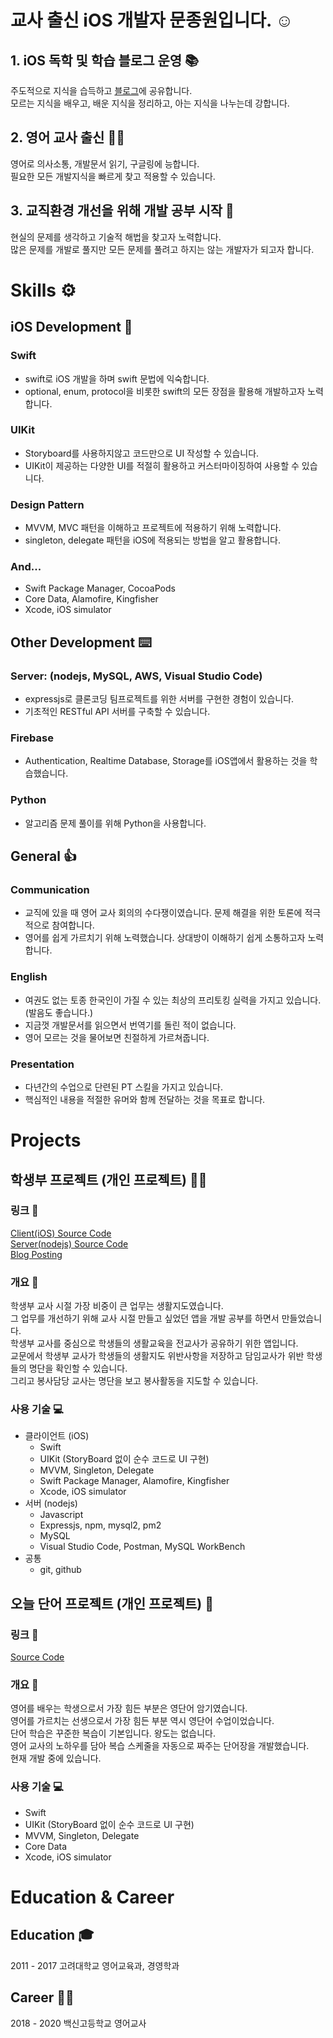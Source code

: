 # 교사 출신 iOS 개발자 문종원입니다. ☺️
## 1. iOS 독학 및 학습 블로그 운영 📚
주도적으로 지식을 습득하고 [블로그](https://velog.io/@comdongsam)에 공유합니다.  
모르는 지식을 배우고, 배운 지식을 정리하고, 아는 지식을 나누는데 강합니다.  

## 2. 영어 교사 출신 👨‍🏫
영어로 의사소통, 개발문서 읽기, 구글링에 능합니다.  
필요한 모든 개발지식을 빠르게 찾고 적용할 수 있습니다.
## 3. 교직환경 개선을 위해 개발 공부 시작 🤔
현실의 문제를 생각하고 기술적 해법을 찾고자 노력합니다.  
많은 문제를 개발로 풀지만 모든 문제를 풀려고 하지는 않는 개발자가 되고자 합니다.


# Skills ⚙️
## iOS Development 🍎
### Swift
- swift로 iOS 개발을 하며 swift 문법에 익숙합니다. 
- optional, enum, protocol을 비롯한 swift의 모든 장점을 활용해 개발하고자 노력합니다.

### UIKit
- Storyboard를 사용하지않고 코드만으로 UI 작성할 수 있습니다.
- UIKit이 제공하는 다양한 UI를 적절히 활용하고 커스터마이징하여 사용할 수 있습니다.

### Design Pattern
- MVVM, MVC 패턴을 이해하고 프로젝트에 적용하기 위해 노력합니다.  
- singleton, delegate 패턴을 iOS에 적용되는 방법을 알고 활용합니다.

### And...
- Swift Package Manager, CocoaPods
- Core Data, Alamofire, Kingfisher
- Xcode, iOS simulator

## Other Development ⌨️
### Server: (nodejs, MySQL, AWS, Visual Studio Code)
- expressjs로 클론코딩 팀프로젝트를 위한 서버를 구현한 경험이 있습니다.
- 기초적인 RESTful API 서버를 구축할 수 있습니다.  
### Firebase
- Authentication, Realtime Database, Storage를 iOS앱에서 활용하는 것을 학습했습니다.
### Python
- 알고리즘 문제 풀이를 위해 Python을 사용합니다.

## General 👍 
### Communication
- 교직에 있을 때 영어 교사 회의의 수다쟁이였습니다. 문제 해결을 위한 토론에 적극적으로 참여합니다.
- 영어를 쉽게 가르치기 위해 노력했습니다. 상대방이 이해하기 쉽게 소통하고자 노력합니다.  
### English
- 여권도 없는 토종 한국인이 가질 수 있는 최상의 프리토킹 실력을 가지고 있습니다. (발음도 좋습니다.)  
- 지금껏 개발문서를 읽으면서 번역기를 돌린 적이 없습니다.  
- 영어 모르는 것을 물어보면 친절하게 가르쳐줍니다.  
### Presentation
- 다년간의 수업으로 단련된 PT 스킬을 가지고 있습니다.  
- 핵심적인 내용을 적절한 유머와 함께 전달하는 것을 목표로 합니다.

# Projects

## 학생부 프로젝트 (개인 프로젝트) 👨‍🏫
### 링크 🔗 
[Client(iOS) Source Code](https://github.com/SteadySlower/HSB)  
[Server(nodejs) Source Code](https://github.com/SteadySlower/HSB_server)  
[Blog Posting](https://velog.io/@comdongsam)  
### 개요 📄
학생부 교사 시절 가장 비중이 큰 업무는 생활지도였습니다.  
그 업무를 개선하기 위해 교사 시절 만들고 싶었던 앱을 개발 공부를 하면서 만들었습니다.  
학생부 교사를 중심으로 학생들의 생활교육을 전교사가 공유하기 위한 앱입니다.  
교문에서 학생부 교사가 학생들의 생활지도 위반사항을 저장하고 담임교사가 위반 학생들의 명단을 확인할 수 있습니다.  
그리고 봉사담당 교사는 명단을 보고 봉사활동을 지도할 수 있습니다. 
### 사용 기술 💻
- 클라이언트 (iOS)
    - Swift
    - UIKit (StoryBoard 없이 순수 코드로 UI 구현)
    - MVVM, Singleton, Delegate
    - Swift Package Manager, Alamofire, Kingfisher
    - Xcode, iOS simulator
- 서버 (nodejs)
    - Javascript
    - Expressjs, npm, mysql2, pm2
    - MySQL
    - Visual Studio Code, Postman, MySQL WorkBench
- 공통
    - git, github

## 오늘 단어 프로젝트 (개인 프로젝트) 📝
### 링크 🔗 
[Source Code](https://github.com/SteadySlower/schedule_words)
### 개요 📄
영어를 배우는 학생으로서 가장 힘든 부분은 영단어 암기였습니다.  
영어를 가르치는 선생으로서 가장 힘든 부분 역시 영단어 수업이었습니다.  
단어 학습은 꾸준한 복습이 기본입니다. 왕도는 없습니다.  
영어 교사의 노하우를 담아 복습 스케줄을 자동으로 짜주는 단어장을 개발했습니다.  
현재 개발 중에 있습니다.
### 사용 기술 💻
- Swift
- UIKit (StoryBoard 없이 순수 코드로 UI 구현)
- MVVM, Singleton, Delegate
- Core Data
- Xcode, iOS simulator

# Education & Career
## Education 🎓
2011 - 2017 고려대학교 영어교육과, 경영학과
## Career 👨‍🏫
2018 - 2020 백신고등학교 영어교사